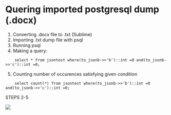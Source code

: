 # Quering imported postgresql dump (.docx)


1. Converting .docx file to .txt (Sublime)
2. Importing .txt dump file with psql
3. Running psql
4. Making a query:
```
    select * from jsontest where(to_jsonb->>'b')::int =0 and(to_jsonb->>'c')::int =0;
```
5. Counting number of occurences satisfying given condition 
```
    select count(*) from jsontest where(to_jsonb->>'b')::int =0 and(to_jsonb->>'c')::int =0;
```

STEPS 2-5

![](https://i.imgur.com/vC0pr7D.gif)

